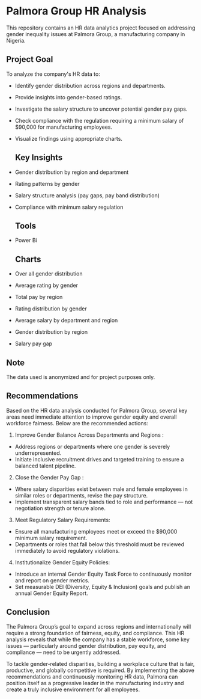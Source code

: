 # Palmora Group HR Analysis

This repository contains an HR data analytics project focused on addressing gender inequality issues at Palmora Group, a manufacturing company in Nigeria.

##  **Project Goal**
To analyze the company's HR data to:
- Identify gender distribution across regions and departments.
- Provide insights into gender-based ratings.
- Investigate the salary structure to uncover potential gender pay gaps.
- Check compliance with the regulation requiring a minimum salary of $90,000 for manufacturing employees.
- Visualize findings using appropriate charts.

  ## **Key Insights**
- Gender distribution by region and department
- Rating patterns by gender
- Salary structure analysis (pay gaps, pay band distribution)
- Compliance with minimum salary regulation

  ## **Tools**
- Power Bi

  ## **Charts**
- Over all gender distribution
- Average rating by gender
- Total pay by region
- Rating distribution by gender
- Average salary by department and region
- Gender distribution by region
- Salary pay gap

## **Note**
The data used is anonymized and for project purposes only.

## Recommendations
Based on the HR data analysis conducted for Palmora Group, several key areas need immediate attention to improve gender equity and overall workforce fairness. Below are the recommended actions:
1. Improve Gender Balance Across Departments and Regions :
- Address regions or departments where one gender is severely underrepresented.
- Initiate inclusive recruitment drives and targeted training to ensure a balanced talent pipeline.

2. Close the Gender Pay Gap :
- Where salary disparities exist between male and female employees in similar roles or departments, revise the pay structure.
- Implement transparent salary bands tied to role and performance — not negotiation strength or tenure alone.

3. Meet Regulatory Salary Requirements:
- Ensure all manufacturing employees meet or exceed the $90,000 minimum salary requirement.
- Departments or roles that fall below this threshold must be reviewed immediately to avoid regulatory violations.

4. Institutionalize Gender Equity Policies: 
- Introduce an internal Gender Equity Task Force to continuously monitor and report on gender metrics.
- Set measurable DEI (Diversity, Equity & Inclusion) goals and publish an annual Gender Equity Report.

## Conclusion
The Palmora Group’s goal to expand across regions and internationally will require a strong foundation of fairness, equity, and compliance. This HR analysis reveals that while the company has a stable workforce, some key issues — particularly around gender distribution, pay equity, and compliance — need to be urgently addressed.

To tackle gender-related disparities, building a workplace culture that is fair, productive, and globally competitive is required. By implementing the above recommendations and continuously monitoring HR data, Palmora can position itself as a progressive leader in the manufacturing industry and create a truly inclusive environment for all employees.







